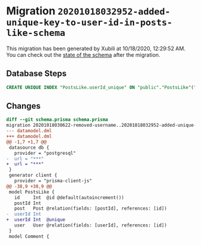 # Migration `20201018032952-added-unique-key-to-user-id-in-posts-like-schema`

This migration has been generated by Xubili at 10/18/2020, 12:29:52 AM.
You can check out the [state of the schema](./schema.prisma) after the migration.

## Database Steps

```sql
CREATE UNIQUE INDEX "PostsLike.userId_unique" ON "public"."PostsLike"("userId")
```

## Changes

```diff
diff --git schema.prisma schema.prisma
migration 20201018030622-removed-username..20201018032952-added-unique-key-to-user-id-in-posts-like-schema
--- datamodel.dml
+++ datamodel.dml
@@ -1,7 +1,7 @@
 datasource db {
   provider = "postgresql"
-  url = "***"
+  url = "***"
 }
 generator client {
   provider = "prisma-client-js"
@@ -38,9 +38,9 @@
 model PostsLike {
   id     Int  @id @default(autoincrement())
   postId Int
   post   Post @relation(fields: [postId], references: [id])
-  userId Int
+  userId Int  @unique
   user   User @relation(fields: [userId], references: [id])
 }
 model Comment {
```


